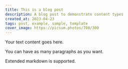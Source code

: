 ```yaml
---
title: This is a blog post
description: A blog post to demonstrate content types
created_at: 2023-04-23
tags: post, example, sample, template
cover_image: https://picsum.photos/780/300
---
```


Your text content goes here.

You can have as many paragraphs as you want.

Extended markdown is supported.